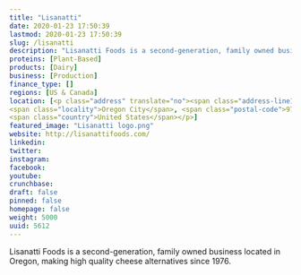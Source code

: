 ```yaml
---
title: "Lisanatti"
date: 2020-01-23 17:50:39
lastmod: 2020-01-23 17:50:39
slug: /lisanatti
description: "Lisanatti Foods is a second-generation, family owned business located in Oregon, making high quality cheese alternatives since 1976."
proteins: [Plant-Based]
products: [Dairy]
business: [Production]
finance_type: []
regions: [US & Canada]
location: [<p class="address" translate="no"><span class="address-line1">Red Soils Court</span><br>
<span class="locality">Oregon City</span>, <span class="postal-code">97045</span><br>
<span class="country">United States</span></p>]
featured_image: "Lisanatti logo.png"
website: http://lisanattifoods.com/
linkedin: 
twitter: 
instagram: 
facebook: 
youtube: 
crunchbase: 
draft: false
pinned: false
homepage: false
weight: 5000
uuid: 5612
---
```

Lisanatti Foods is a second-generation, family owned business located in Oregon, making high quality cheese alternatives since 1976.

